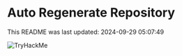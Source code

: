 # Auto Regenerate Repository

This README was last updated: 2024-09-29 05:07:49

 ![TryHackMe](https://tryhackme.com/badge/533634)